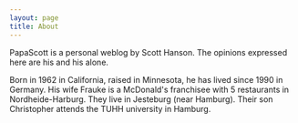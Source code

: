 ```yaml
---
layout: page
title: About
---
```


PapaScott is a personal weblog by Scott Hanson. The opinions expressed
here are his and his alone.

Born in 1962 in California, raised in Minnesota, he has lived since 1990
in Germany. His wife Frauke is a McDonald's franchisee with 5
restaurants in Nordheide-Harburg. They live in Jesteburg (near Hamburg).
Their son Christopher attends the TUHH university in Hamburg.
